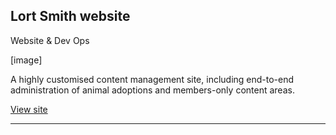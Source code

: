 ## Lort Smith website

Website & Dev Ops

[image]

A highly customised content management site, including end-to-end administration of animal adoptions and members-only content areas.

[View site](#)

----------